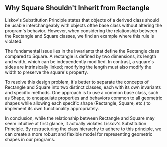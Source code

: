 Why Square Shouldn't Inherit from Rectangle
----

Liskov's Substitution Principle states that objects of a derived class should be usable interchangeably with objects ofthe base class without altering the program's behavior. However, when considering the relationship between the Rectangle and Square classes, we find an example where this rule is violated.

The fundamental issue lies in the invariants that define the Rectangle class compared to Square. A rectangle is defined by two dimensions, its length and width, which can be independently modified. In contrast, a square's sides are intrinsically linked; modifying the length must also modify the width to preserve the square's property.

To resolve this design problem, it's better to separate the concepts of Rectangle and Square into two distinct classes, each with its own invariants and specific methods. One approach is to use a common base class, such as Shape, to encapsulate properties and behaviors common to all geometric shapes while allowing each specific shape (Rectangle, Square, etc.) to implement its own functionality appropriately.

In conclusion, while the relationship between Rectangle and Square may seem intuitive at first glance, it actually violates Liskov's Substitution Principle. By restructuring the class hierarchy to adhere to this principle, we can create a more robust and flexible model for representing geometric shapes in our programs.